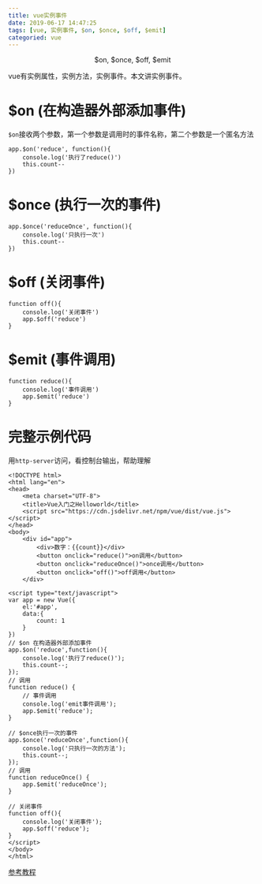 ```yaml
---
title: vue实例事件
date: 2019-06-17 14:47:25
tags: [vue, 实例事件, $on, $once, $off, $emit]
categoried: vue
---
```

<center>$on, $once, $off, $emit</center>
<!-- more -->

vue有实例属性，实例方法，实例事件。本文讲实例事件。

# $on (在构造器外部添加事件)

`$on`接收两个参数，第一个参数是调用时的事件名称，第二个参数是一个匿名方法

```
app.$on('reduce', function(){
    console.log('执行了reduce()')
    this.count--
})
```

# $once (执行一次的事件)

```
app.$once('reduceOnce', function(){
    console.log('只执行一次')
    this.count--
})
```

# $off (关闭事件)

```
function off(){
    console.log('关闭事件')
    app.$off('reduce')
}
```

# $emit (事件调用)

```
function reduce(){
    console.log('事件调用')
    app.$emit('reduce')
}
```

# 完整示例代码

用`http-server`访问，看控制台输出，帮助理解

```
<!DOCTYPE html>
<html lang="en">
<head>
    <meta charset="UTF-8">
    <title>Vue入门之Helloworld</title>
    <script src="https://cdn.jsdelivr.net/npm/vue/dist/vue.js"></script>
</head>
<body>
    <div id="app">
        <div>数字：{{count}}</div>
        <button onclick="reduce()">on调用</button>
        <button onclick="reduceOnce()">once调用</button>
        <button onclick="off()">off调用</button>
    </div>

<script type="text/javascript">
var app = new Vue({
    el:'#app',
    data:{
        count: 1
    }
})
// $on 在构造器外部添加事件
app.$on('reduce',function(){
    console.log('执行了reduce()');
    this.count--;
});
// 调用
function reduce() {
    // 事件调用
    console.log('emit事件调用');
    app.$emit('reduce');
}

// $once执行一次的事件
app.$once('reduceOnce',function(){
    console.log('只执行一次的方法');
    this.count--;
});
// 调用
function reduceOnce() {
    app.$emit('reduceOnce');
}

// 关闭事件
function off(){
    console.log('关闭事件');
    app.$off('reduce');
}
</script>
</body>
</html>
```

[参考教程](http://doc.liangxinghua.com/vue-family/1.html)
